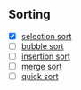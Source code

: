 ## Sorting
- [x] [selection sort](./sorting/selectionSort.cpp)
- [ ] [bubble sort](./sorting/bubbleSort.cpp)
- [ ] [insertion sort](./sorting/insertionSort.cpp)
- [ ] [merge sort](./sorting/mergeSort.cpp)
- [ ] [quick sort](./sorting/quickSort.cpp)